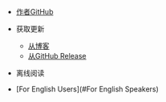 * [作者GitHub](https://www.github.com/totowang-hhh/)

* 获取更新

  * [从博客](https://www.cnblogs.com/totowang/)
  * [从GitHub Release](https://www.github.com/totowang-hhh/tttk/releases/)

* <a download="https://raw.githubusercontent.com/TotoWang-hhh/tttk/main/docs/README.md">离线阅读</a>

* [For English Users](#For English Speakers)